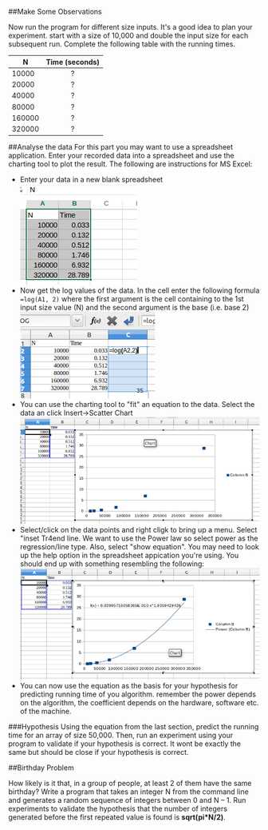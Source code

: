 ##Make Some Observations

Now run the program for different size inputs. It's a good idea to plan your experiment. start with a size of 10,000 and double the input size for each subsequent run.  Complete the following table with the running times. 


| N        | Time (seconds) |
| ------------- |:-------------:| 
| 10000    | ? | 
| 20000      | ?    | 
| 40000 | ?   |
| 80000 | ?   |
| 160000 | ?   |
| 320000 | ?   |

##Analyse the data
For this part you may want to use a spreadsheet application. Enter your recorded data into a spreadsheet  and use the charting tool to plot the result. 
The following are instructions for MS Excel:
- Enter your data in a new blank spreadsheet
![](img/01.png) 
- Now get the log values of the data. In the cell enter the following formula ``=log(A1, 2)`` where the first argument  is the cell containing to the 1st input size value (N) and the second argument is the base (i.e. base 2)
![](img/02.png) 
- You can use the charting tool to "fit" an equation to the data. Select the data an click Insert->Scatter Chart
![](img/03.png) 
- Select/click on the data points and right cligk to bring up a menu. Select "inset Tr4end line. We want to use the Power law so select power as the regression/line type. Also, select "show equation". You may need to look up the help option in the spreadsheet appication you're using. You should end up with something resembling the  following:
![](img/04.png) 
- You can now use the equation as the basis for your hypothesis for predicting running time of you algorithm. remember the power depends on the algorithm, the coefficient depends on the hardware, software etc. of the machine. 


###Hypothesis
Using the equation from the last section, predict the running time for an array of size 50,000. Then, run an experiment using your program to validate if your hypothesis is correct. It wont be exactly the same but should be close if your hypothesis is correct.

##Birthday Problem

How likely is it that, in a group of people, at least 2 of them have the same birthday? Write a program that takes an integer N from the command line and generates a random sequence of integers between 0 and N – 1. Run experiments to validate the hypothesis that the number of integers generated before the first repeated value is found is **sqrt(pi*N/2)**.